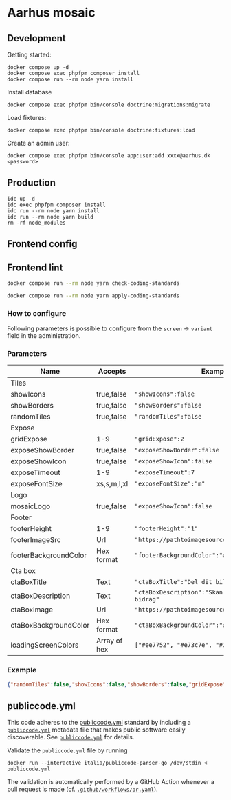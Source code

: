 # Aarhus mosaic

## Development

Getting started:

```shell
docker compose up -d
docker compose exec phpfpm composer install
docker compose run --rm node yarn install
```

Install database

```shell
docker compose exec phpfpm bin/console doctrine:migrations:migrate
```

Load fixtures:

```shell
docker compose exec phpfpm bin/console doctrine:fixtures:load
```

Create an admin user:

```shell
docker compose exec phpfpm bin/console app:user:add xxxx@aarhus.dk <password>
```

## Production

```shell
idc up -d
idc exec phpfpm composer install
idc run --rm node yarn install
idc run --rm node yarn build
rm -rf node_modules
```

## Frontend config

## Frontend lint

```bash
docker compose run --rm node yarn check-coding-standards
```

```bash
docker compose run --rm node yarn apply-coding-standards
```

### How to configure

Following parameters is possible to configure from the `screen` -> `variant` field in the administration.

### Parameters

| Name                | Accepts       | Example |
|---------------------|-------------|---------|
| Tiles |
| showIcons             | true,false    | `"showIcons":false` |
| showBorders           | true,false    | `"showBorders":false` |
| randomTiles           | true,false    | `"randomTiles":false` |
| Expose |
| gridExpose            | 1-9           | `"gridExpose":2` |
| exposeShowBorder      | true,false    | `"exposeShowBorder":false` |
| exposeShowIcon        | true,false    | `"exposeShowIcon":false` |
| exposeTimeout         | 1-9           | `"exposeTimeout":7` |
| exposeFontSize        | xs,s,m,l,xl   | `"exposeFontSize":"m"` |
| Logo |
| mosaicLogo            | true,false    | `"exposeShowIcon":false` |
| Footer |
| footerHeight          | 1-9           | `"footerHeight":"1"` |
| footerImageSrc        | Url           | `"https://pathtoimagesource.io/footerimage.svg"` |
| footerBackgroundColor | Hex format    | `"footerBackgroundColor":"#F4DCEA"` |
| Cta box |
| ctaBoxTitle           | Text          | `"ctaBoxTitle":"Del dit billede"` |
| ctaBoxDescription     | Text          | `"ctaBoxDescription":"Skan koden og indsend dit bidrag"` |
| ctaBoxImage           | Url           | `"https://pathtoimagesource.io/ctaimage.svg"` |
| ctaBoxBackgroundColor | Hex format    | `"ctaBoxBackgroundColor":"#fff"` |
| loadingScreenColors   | Array of hex  | `["#ee7752", "#e73c7e", "#23a6d5", "#23d5ab"]` |

### Example

```json
{"randomTiles":false,"showIcons":false,"showBorders":false,"gridExpose":2,"exposeShowBorder":false,"exposeShowIcon":false,"mosaicLogo":false,"exposeTimeout":14,"ctaBoxTitle":false,"ctaBoxDescription":"Skan koden og indsend dit bidrag","ctaBoxImage":"./qr.svg","ctaBoxBackgroundColor":"#fff","exposeFontSize":"m","footerHeight":"1","footerImageSrc":"./footer.png","footerBackgroundColor":"#F4DCEA", "loadingScreenColors": ["#ee7752", "#e73c7e", "#23a6d5", "#23d5ab"] }
```

## publiccode.yml

This code adheres to the
[publiccode.yml](https://github.com/publiccodeyml/publiccode.yml) standard by
including a [`publiccode.yml`](publiccode.yml) metadata file that makes public
software easily discoverable. See [`publiccode.yml`](publiccode.yml) for details.

Validate the `publiccode.yml` file by running

```shell
docker run --interactive italia/publiccode-parser-go /dev/stdin < publiccode.yml
```

The validation is automatically performed by a GitHub Action whenever a pull
request is made (cf. [`.github/workflows/pr.yaml`](.github/workflows/pr.yaml)).